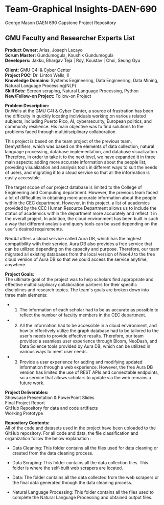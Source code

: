 # Team-Graphical Insights-DAEN-690
George Mason DAEN 690 Capstone Project Repository

## GMU Faculty and Researcher Experts List

**Product Owner:** Arias, Joseph Lacayo  
**Scrum Master:** Gundumogula, Koushik Gundumogula  
**Developers:** Jakku, Bhargav Teja | Roy, Koustav | Choi, Seung Gyu  

**Client:** GMU C4I & Cyber Center  
**Project POC:** Dr. Linton Wells, ll  
**Knowledge Domains:** Systems Engineering, Data Engineering, Data Mining, Natural Language Processing(NLP)  
**Skill Sets:** Screen scraping, Natural Language Processing, Python  
**New/Follow-on Project:** Follow-on Project  

**Problem Description:**  
Dr.Wells at the GMU C4I & Cyber Center, a source of frustration has been the difficulty in quickly locating individuals working on various related subjects, including Puerto Rico, AI, cybersecurity, European politics, and community resilience. His main objective was to find solutions to the problems faced through multidisciplinary collaboration. 

This project is based on the team project of the previous team, Demystifiers, which was based on the elements of data collection, natural language processing, database implementation, and database visualization. Therefore, in order to take it to the next level, we have expanded it in three main aspects: adding more accurate information about the people list, providing visualization and analysis tools in different ways to suit the needs of users, and migrating it to a cloud service so that all the information is easily accessible. 

The target scope of our project database is limited to the College of Engineering and Computing department. However, the previous team faced a lot of difficulties in obtaining more accurate information about the people within the CEC department. However, in this project, a list of academics provided by the CEC Human Resource Department allows us to include the status of academics within the department more accurately and reflect it in the overall project. In addition, the cloud environment has been built in such a way that different analysis and query tools can be used depending on the user's desired requirements. 

Neo4J offers a cloud service called Aura DB, which has the highest compatibility with their service. Aura DB also provides a free service that can be utilized depending on the capacity and purpose. Therefore, our team migrated all existing databases from the local version of Neo4J to the free cloud version of Aura DB so that we could access the service anytime, anywhere. 


**Project Goals:**  
The ultimate goal of the project was to help scholars find appropriate and effective multidisciplinary collaboration partners for their specific disciplines and research topics. The team's goals are broken down into three main elements:
- 1. The information of each scholar had to be as accurate as possible to reflect the number of faculty members in the CEC department.
- 2. All the information had to be accessible in a cloud environment, and how to effectively utilize the graph database had to be tailored to the user's needs to provide effective results. Therefore, our team provided a seamless user experience through Bloom, NeoDash, and Data Science tools provided by Aura DB, which can be utilized in various ways to meet user needs.
- 3. Provide a user experience for adding and modifying updated information through a web experience. However, the free Aura DB version has limited the use of REST APIs and connectable endpoints, so a service that allows scholars to update via the web remains a future work. 
 



**Project Deliverables:**  
Showcase Presentation & PowerPoint Slides  
Final Project Report  
GitHub Repository for data and code artifiacts  
Working Prototype 

**Repository Contents:**  
All of the code and datasets used in the project have been uploaded to the GitHub repository. For all code and data, the file classification and organization follow the below explanation :

-	Data Cleaning: This folder contains all the files used for data cleaning or created from the data cleaning process.

-	Data Scraping: This folder contains all the data collection files. This folder is where the self-built web scrapers are located.

-	Data: The folder contains all the data collected from the web scrapers or the final data generated through the data cleaning process.  

-   Natural Language Processing: This folder contains all the files used to complete the Natural Language Processing and obtained output files.

